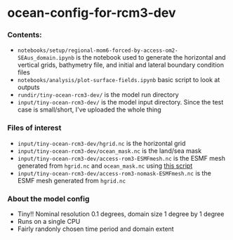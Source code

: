 # ocean-config-for-rcm3-dev

### Contents:
- `notebooks/setup/regional-mom6-forced-by-access-om2-SEAus_domain.ipynb` is the notebook used to generate the horizontal and vertical grids, bathymetry file, and initial and lateral boundary condition files
- `notebooks/analysis/plot-surface-fields.ipynb` basic script to look at outputs
- `rundir/tiny-ocean-rcm3-dev/` is the model run directory
- `input/tiny-ocean-rcm3-dev/` is the model input directory. Since the test case is small/short, I've uploaded the whole thing

### Files of interest
- `input/tiny-ocean-rcm3-dev/hgrid.nc` is the horizontal grid
- `input/tiny-ocean-rcm3-dev/ocean_mask.nc` is the land/sea mask
- `input/tiny-ocean-rcm3-dev/access-rom3-ESMFmesh.nc` is the ESMF mesh generated from `hgrid.nc` and `ocean_mask.nc` using [this script](https://github.com/COSIMA/om3-scripts/blob/39c7c7b2c8f21bbe798f1b5e8073951f7353ae90/mesh_generation/generate_mesh.py)
- `input/tiny-ocean-rcm3-dev/access-rom3-nomask-ESMFmesh.nc` is the ESMF mesh generated from `hgrid.nc` 

### About the model config
- Tiny!! Nominal resolution 0.1 degrees, domain size 1 degree by 1 degree
- Runs on a single CPU
- Fairly randonly chosen time period and domain extent
